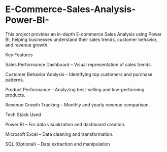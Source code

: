 # E-Commerce-Sales-Analysis-Power-BI-
This project provides an in-depth E-commerce Sales Analysis using Power BI, helping businesses understand their sales trends, customer behavior, and revenue growth.

Key Features

Sales Performance Dashboard – Visual representation of sales trends.

Customer Behavior Analysis – Identifying top customers and purchase patterns.

Product Performance – Analyzing best-selling and low-performing products.

Revenue Growth Tracking – Monthly and yearly revenue comparison.

Tech Stack Used

Power BI – For data visualization and dashboard creation.

Microsoft Excel – Data cleaning and transformation.

SQL (Optional) – Data extraction and manipulation
